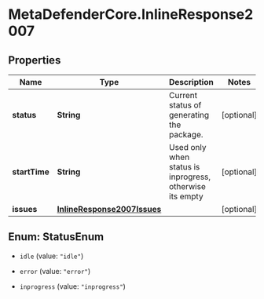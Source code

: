 # MetaDefenderCore.InlineResponse2007

## Properties

Name | Type | Description | Notes
------------ | ------------- | ------------- | -------------
**status** | **String** | Current status of generating the package. | [optional] 
**startTime** | **String** | Used only when status is inprogress, otherwise its empty | [optional] 
**issues** | [**InlineResponse2007Issues**](InlineResponse2007Issues.md) |  | [optional] 



## Enum: StatusEnum


* `idle` (value: `"idle"`)

* `error` (value: `"error"`)

* `inprogress` (value: `"inprogress"`)





